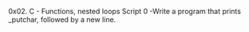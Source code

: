 0x02. C - Functions, nested loops
Script 0 -Write a program that prints _putchar, followed by a new line.
